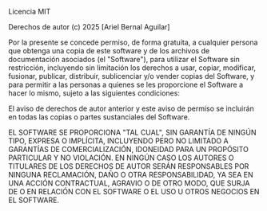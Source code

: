 Licencia MIT

Derechos de autor (c) 2025 [Ariel Bernal Aguilar]

Por la presente se concede permiso, de forma gratuita, a cualquier persona que obtenga una copia
de este software y de los archivos de documentación asociados (el "Software"), para utilizar el
Software sin restricción, incluyendo sin limitación los derechos a usar, copiar, modificar, fusionar,
publicar, distribuir, sublicenciar y/o vender copias del Software, y para permitir a las personas a quienes
se les proporcione el Software a hacer lo mismo, sujeto a las siguientes condiciones:

El aviso de derechos de autor anterior y este aviso de permiso se incluirán en todas
las copias o partes sustanciales del Software.

EL SOFTWARE SE PROPORCIONA "TAL CUAL", SIN GARANTÍA DE NINGÚN TIPO, EXPRESA O
IMPLÍCITA, INCLUYENDO PERO NO LIMITADO A GARANTÍAS DE COMERCIALIZACIÓN,
IDONEIDAD PARA UN PROPÓSITO PARTICULAR Y NO VIOLACIÓN. EN NINGÚN CASO LOS
AUTORES O TITULARES DE LOS DERECHOS DE AUTOR SERÁN RESPONSABLES POR
NINGUNA RECLAMACIÓN, DAÑO O OTRA RESPONSABILIDAD, YA SEA EN UNA ACCIÓN
CONTRACTUAL, AGRAVIO O DE OTRO MODO, QUE SURJA DE O EN RELACIÓN CON EL SOFTWARE
O EL USO U OTROS NEGOCIOS EN EL SOFTWARE.


